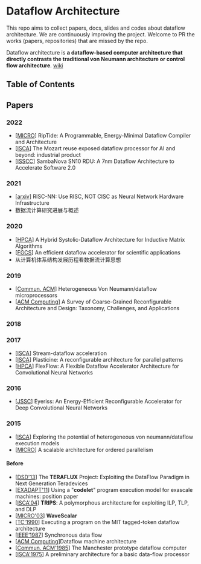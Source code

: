 # Dataflow Architecture
This repo aims to collect papers, docs, slides and codes about dataflow architecture. We are continuously improving the project. Welcome to PR the works (papers, repositories) that are missed by the repo.

Dataflow architecture is **a dataflow-based computer architecture that directly contrasts the traditional von Neumann architecture or control flow architecture**. [wiki](https://en.wikipedia.org/wiki/Dataflow_architecture)

## Table of Contents

## Papers

### 2022

+ [[MICRO](https://ieeexplore.ieee.org/document/9923793)] RipTide: A Programmable, Energy-Minimal Dataflow Compiler and Architecture
+ [[ISCA](https://dl.acm.org/doi/pdf/10.1145/3470496.3533040)] The Mozart reuse exposed dataflow processor for AI and beyond: industrial product
+ [[ISSCC](https://ieeexplore.ieee.org/document/9731612)] SambaNova SN10 RDU: A 7nm Dataflow Architecture to Accelerate Software 2.0

### 2021

+ [[arxiv](https://arxiv.org/pdf/2103.12393.pdf)] RISC-NN: Use RISC, NOT CISC as Neural Network Hardware Infrastructure
+ 数据流计算研究进展与概述

### 2020

+ [[HPCA](https://ieeexplore.ieee.org/stamp/stamp.jsp?tp=&arnumber=9065593)] A Hybrid Systolic-Dataflow Architecture for Inductive Matrix Algorithms
+ [[FGCS](https://pdf.sciencedirectassets.com/271521/1-s2.0-S0167739X20X00082/1-s2.0-S0167739X19313986/main.pdf?X-Amz-Security-Token=IQoJb3JpZ2luX2VjEKb%2F%2F%2F%2F%2F%2F%2F%2F%2F%2FwEaCXVzLWVhc3QtMSJIMEYCIQC8X6DysfqnyA4e4gZA371S605mb8GR%2FLkkGeywaqivQgIhAMnOq90cxr2AR6YcIVBr5m0%2BBtV2h0HKbr3Ex3dvagyyKrsFCM7%2F%2F%2F%2F%2F%2F%2F%2F%2F%2FwEQBRoMMDU5MDAzNTQ2ODY1Igyr0szvCWU5xzt9vVoqjwUb6XWbWbVRAgNW3ooLXKcUmOy1S6xsE8kREyMQpkCuMvCndwLAO9TtJXIrX3DloYFkdlmDwwu4f8mx4en%2B6uQUIxGxdXK4mVl4Nhlx7rWXgsatl5KyZHCuQBIgn%2B3kVQRvACj1pPaZs07YsXViucPDIhKDrSk0Azpxc%2FsIa%2BZyMarBlYGDyzZsban790L6Of1PvYQKQRBwuzfLVyu1rx30WQFZhY5p8Aa7aG9%2BDMjktb2wwT%2BxZTfuHcNS1PDb1tWLDFRqgd%2FzhhhRHVLjAkszPY%2F9DdI6ZaNyUcC4n8hlpvaC5chPAB4PmFQcoTwRgW0X0kngu5Ap49Zc0fR%2BU4DT6c1%2FMOreC5wBczLT8FNCig%2F6nnNvo7RRZ%2FDL%2BKbqDpcunGu09x9gVvdg1C2N2mPkf%2FHEDJY3iBRelQtL2RTPNYWlfS%2F7zXb9PuBK07G50%2FW2%2F4LeuLKxiwYUXJUB20rExQbKrDJchBlIA47Ux3b7OBjxwtGZp1ua83%2FA%2BmxLDAwP4bO6YRGcROZhvnckvy3McQslEpI6MYwjtTeytNkddA9K3OAOa5NmKG%2B6BAmLsqKFhfG82XgD%2B4aTSNwvci9aCPu4ZOvKmLn4f7XH1B4xplEDYDb7HfYYEYFeuXRKc4Fe73vct91ewcCpiVKFTVYBW9uClDIFdBBMIB7VV8moZf13laZLHZL%2FmbudtFNtpL9H7f18taoEGgwougqyXx73jfSDJ4GdDkY0tYdTXQtvPic0QAHeHdvQD%2Bk5z4Qbp1RtnG2eGVpwHTYmTozwyX3qKZwSJ%2B1NfxPRyP2vIs%2BuEcjtC3yi0VWncANFfgK55K77EwOhwDqRU9%2Fh6xxeCtvb4Ppv9C8Y3z%2FPiq4RKtaPMPSVsaMGOrABNzDWiw0RyAF%2Bs%2F15Jk0czhsWM059A9WHBcs0LoJeQX6mFKxt5eRm7Yo1rpdnB1B9mFiv194ZGiffr0IUL6pkXvT6N1OoDORQPqyZwLBXhw2LmWOGm0gcVIoz6Zou%2BgiKy8Cu0Zr7eXb7U7%2B2UOi4QRznkLkTvKHTGkpbKseaq%2FpX%2FR4JvzSq16qQ934ZTrJH1q4lT134OrSSDdheF0Rcdbb3lNQ6EAcrx%2BS2gtO3B4c%3D&X-Amz-Algorithm=AWS4-HMAC-SHA256&X-Amz-Date=20230523T063530Z&X-Amz-SignedHeaders=host&X-Amz-Expires=299&X-Amz-Credential=ASIAQ3PHCVTYQCLLVOFD%2F20230523%2Fus-east-1%2Fs3%2Faws4_request&X-Amz-Signature=0ebb3fe80e52b540219272d916a350c3b3fb18d3de678dba466c77fb5deddfb0&hash=f4ea03f35c45fb9b0acf3765fa9f421b20c9754459fa12258ee617ffe7ec3a01&host=68042c943591013ac2b2430a89b270f6af2c76d8dfd086a07176afe7c76c2c61&pii=S0167739X19313986&tid=spdf-c1a11ed4-f4be-4174-a8e6-1fe377a1022f&sid=659e837367263146e83859842cccc8303185gxrqb&type=client&tsoh=d3d3LnNjaWVuY2VkaXJlY3QuY29t&ua=1908520d04005a52590e50&rr=7cbb477a0ed90f2c&cc=cn)] An efficient dataflow accelerator for scientific applications
+ 从计算机体系结构发展历程看数据流计算思想

### 2019

+ [[Commun. ACM](https://dl.acm.org/doi/pdf/10.1145/3323923)] Heterogeneous Von Neumann/dataflow microprocessors
+ [[ACM Computing](https://dl.acm.org/doi/abs/10.1145/3357375)] A Survey of Coarse-Grained Reconfigurable Architecture and Design: Taxonomy, Challenges, and Applications

### 2018

### 2017

+ [[ISCA](https://pages.cs.wisc.edu/~vinay/pubs/isca-softbrain.pdf)] Stream-dataflow acceleration
+ [[ISCA](https://ieeexplore.ieee.org/stamp/stamp.jsp?tp=&arnumber=8192487)] Plasticine: A reconfigurable architecture for parallel patterns
+ [[HPCA](https://ieeexplore.ieee.org/document/7920855)] FlexFlow: A Flexible Dataflow Accelerator Architecture for Convolutional Neural Networks 

### 2016

+ [[JSSC](https://ieeexplore.ieee.org/document/7738524)] Eyeriss: An Energy-Efficient Reconfigurable Accelerator for Deep Convolutional Neural Networks

### 2015

+ [[ISCA]()] Exploring the potential of heterogeneous von neumann/dataflow execution models
+ [[MICRO](https://ieeexplore.ieee.org/document/7856601)] A scalable architecture for ordered parallelism

#### Before

+ [[DSD'13](https://dl.acm.org/doi/10.1109/DSD.2013.39)] The **TERAFLUX** Project: Exploiting the DataFlow Paradigm in Next Generation Teradevices
+ [[EXADAPT'11](https://dl.acm.org/doi/10.1145/2000417.2000424)] Using a "**codelet**" program execution model for exascale machines: position paper
+ [[ISCA'04](https://dl.acm.org/doi/10.1145/980152.980156)] **TRIPS**: A polymorphous architecture for exploiting ILP, TLP, and DLP
+ [[MICRO'03](https://ieeexplore.ieee.org/document/1253203)] **WaveScalar**
+ [[TC'1990](https://ieeexplore.ieee.org/document/48862)] Executing a program on the MIT tagged-token dataflow architecture
+ [[IEEE‘1987](https://ieeexplore.ieee.org/document/1458143)] Synchronous data flow
+ [[ACM Computing](https://dl.acm.org/doi/10.1145/27633.28055)]Dataflow machine architecture
+ [[Commun. ACM'1985](https://dl.acm.org/doi/abs/10.1145/2465.2468)] The Manchester prototype dataflow computer
+ [[ISCA'1975](https://dl.acm.org/doi/10.1145/642089.642111)] A preliminary architecture for a basic data-flow processor


